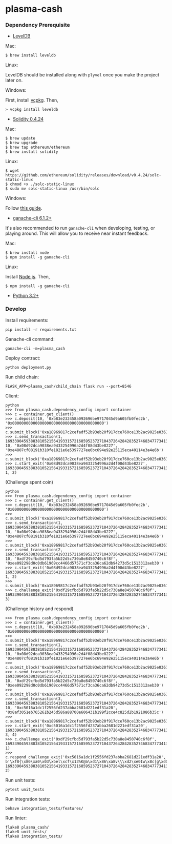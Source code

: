 # plasma-cash

### Dependency Prerequisite

- [LevelDB](https://github.com/google/leveldb)

Mac:
```
$ brew install leveldb
```

Linux:

LevelDB should be installed along with `plyvel` once you make the project later on.

Windows:

First, install [vcpkg](https://github.com/Microsoft/vcpkg). Then,

```
> vcpkg install leveldb
```

- [Solidity 0.4.24](https://github.com/ethereum/solidity/releases/tag/v0.4.24)

Mac:
```
$ brew update
$ brew upgrade
$ brew tap ethereum/ethereum
$ brew install solidity
```

Linux:
```
$ wget https://github.com/ethereum/solidity/releases/download/v0.4.24/solc-static-linux
$ chmod +x ./solc-static-linux
$ sudo mv solc-static-linux /usr/bin/solc
```

Windows:

Follow [this guide](https://solidity.readthedocs.io/en/v0.4.21/installing-solidity.html#prerequisites-windows).

- [ganache-cli 6.1.2+](https://github.com/trufflesuite/ganache-cli)

It's also recommended to run `ganache-cli` when developing, testing, or playing around. This will allow you to receive near instant feedback.

Mac:
```
$ brew install node
$ npm install -g ganache-cli
```

Linux:

Install [Node.js](https://nodejs.org/en/download/). Then,
```
$ npm install -g ganache-cli
```

- [Python 3.2+](https://www.python.org/downloads/)

### Develop

Install requirements:
```
pip install -r requirements.txt
```

Ganache-cli command:
```
ganache-cli -m=plasma_cash
```

Deploy contract:
```
python deployment.py
```

Run child chain:
```
FLASK_APP=plasma_cash/child_chain flask run --port=8546
```

Client:
```
python
>>> from plasma_cash.dependency_config import container
>>> c = container.get_client()
>>> c.deposit(10, '0xb83e232458a092696be9717045d9a605fb0fec2b', '0x0000000000000000000000000000000000000000')
>>> c.submit_block('0xa18969817c2cefadf52b93eb20f917dce760ce13b2ac9025e0361ad1e7a1d448')
>>> c.send_transaction(1, 1693390459388381052156419331572168595237271043726428428352746834777341368960, 10, '0x08d92dca9038ea9433254996a2d4f08d43be8227', '0xe4807cf08191b310fe1821e6e5397727ee6bc694e92e25115eca40114e3a4e6b')
>>> c.submit_block('0xa18969817c2cefadf52b93eb20f917dce760ce13b2ac9025e0361ad1e7a1d448')
>>> c.start_exit('0x08d92dca9038ea9433254996a2d4f08d43be8227', 1693390459388381052156419331572168595237271043726428428352746834777341368960, 1, 2)
```

(Challenge spent coin)
```
python
>>> from plasma_cash.dependency_config import container
>>> c = container.get_client()
>>> c.deposit(10, '0xb83e232458a092696be9717045d9a605fb0fec2b', '0x0000000000000000000000000000000000000000')
>>> c.submit_block('0xa18969817c2cefadf52b93eb20f917dce760ce13b2ac9025e0361ad1e7a1d448')
>>> c.send_transaction(1, 1693390459388381052156419331572168595237271043726428428352746834777341368960, 10, '0x08d92dca9038ea9433254996a2d4f08d43be8227', '0xe4807cf08191b310fe1821e6e5397727ee6bc694e92e25115eca40114e3a4e6b')
>>> c.submit_block('0xa18969817c2cefadf52b93eb20f917dce760ce13b2ac9025e0361ad1e7a1d448')
>>> c.send_transaction(2, 1693390459388381052156419331572168595237271043726428428352746834777341368960, 10, '0xdf29cfbd5d793fa5b22d5c730a8e8450740c6f8f', '0xee092298d0c0db61969cc4466d57571cf3ca36ca62db94273d5c1513312aeb30')
>>> c.start_exit('0x08d92dca9038ea9433254996a2d4f08d43be8227', 1693390459388381052156419331572168595237271043726428428352746834777341368960, 1, 2)
>>> c.submit_block('0xa18969817c2cefadf52b93eb20f917dce760ce13b2ac9025e0361ad1e7a1d448')
>>> c.challenge_exit('0xdf29cfbd5d793fa5b22d5c730a8e8450740c6f8f', 1693390459388381052156419331572168595237271043726428428352746834777341368960, 3)
```
(Challenge history and respond)
```
>>> from plasma_cash.dependency_config import container
>>> c = container.get_client()
>>> c.deposit(10, '0xb83e232458a092696be9717045d9a605fb0fec2b', '0x0000000000000000000000000000000000000000')
>>> c.submit_block('0xa18969817c2cefadf52b93eb20f917dce760ce13b2ac9025e0361ad1e7a1d448')
>>> c.send_transaction(1, 1693390459388381052156419331572168595237271043726428428352746834777341368960, 10, '0x08d92dca9038ea9433254996a2d4f08d43be8227', '0xe4807cf08191b310fe1821e6e5397727ee6bc694e92e25115eca40114e3a4e6b')
>>> c.submit_block('0xa18969817c2cefadf52b93eb20f917dce760ce13b2ac9025e0361ad1e7a1d448')
>>> c.send_transaction(2, 1693390459388381052156419331572168595237271043726428428352746834777341368960, 10, '0xdf29cfbd5d793fa5b22d5c730a8e8450740c6f8f', '0xee092298d0c0db61969cc4466d57571cf3ca36ca62db94273d5c1513312aeb30')
>>> c.submit_block('0xa18969817c2cefadf52b93eb20f917dce760ce13b2ac9025e0361ad1e7a1d448')
>>> c.send_transaction(3, 1693390459388381052156419331572168595237271043726428428352746834777341368960, 10, '0xc5016a1dc1f2556fd237abba2681d221edf31a20', '0x8af3051eb765261b245d586a88700e606431b199f2cce4c825d2b1921086b35c')
>>> c.submit_block('0xa18969817c2cefadf52b93eb20f917dce760ce13b2ac9025e0361ad1e7a1d448')
>>> c.start_exit('0xc5016a1dc1f2556fd237abba2681d221edf31a20', 1693390459388381052156419331572168595237271043726428428352746834777341368960, 3, 4)
>>> c.challenge_exit('0xdf29cfbd5d793fa5b22d5c730a8e8450740c6f8f', 1693390459388381052156419331572168595237271043726428428352746834777341368960, 1)
>>> c.respond_challenge_exit('0xc5016a1dc1f2556fd237abba2681d221edf31a20', b'\xf8{\x80\xa0\x03\xbel\xcf\x13%K@a\xd1\x86\xa8v\\\xd2\xe0Iw\x8c|g\xd0\xe3\x02&\x8d\x15^"W\x1a\x80\n\x94\xb8>#$X\xa0\x92ik\xe9qpE\xd9\xa6\x05\xfb\x0f\xec+\xb8A\x00\x00\x00\x00\x00\x00\x00\x00\x00\x00\x00\x00\x00\x00\x00\x00\x00\x00\x00\x00\x00\x00\x00\x00\x00\x00\x00\x00\x00\x00\x00\x00\x00\x00\x00\x00\x00\x00\x00\x00\x00\x00\x00\x00\x00\x00\x00\x00\x00\x00\x00\x00\x00\x00\x00\x00\x00\x00\x00\x00\x00\x00\x00\x00\x00', 1693390459388381052156419331572168595237271043726428428352746834777341368960, 2)
```

Run unit tests:
```
pytest unit_tests
```

Run integration tests:
```
behave integration_tests/features/
```

Run linter:
```
flake8 plasma_cash/
flake8 unit_tests/
flake8 integration_tests/
```
